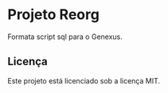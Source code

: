 # Projeto Reorg

Formata script sql para o Genexus.

## Licença

Este projeto está licenciado sob a licença MIT.
